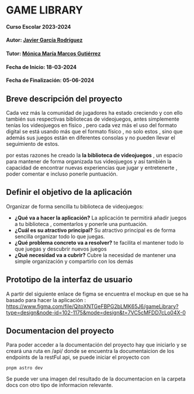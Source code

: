 # GAME LIBRARY

#### Curso Escolar 2023-2024

#### Autor: [Javier García Rodríguez](https://github.com/javigar322)

#### Tutor: [Mónica María Marcos Gutiérrez](https://github.com/monicamg12)

#### Fecha de Inicio: 18-03-2024

#### Fecha de Finalización: 05-06-2024

## Breve descripción del proyecto

Cada vez más la comunidad de jugadores ha estado creciendo y con ello también
sus respectivas bibliotecas de videojuegos, antes simplemente tenías los
videojuegos en físico , pero cada vez más el uso del formato digital
se está usando más que el formato físico , no solo estos , sino que
además sus juegos están en diferentes consolas y no pueden
llevar el seguimiento de estos.

por estas razones he creado la **la biblioteca de videojuegos** ,
un espacio para mantener de forma organizada tus videojuegos y
así también la capacidad de encontrar nuevas experiencias
que jugar y entretenerte , poder comentar e incluso ponerle
puntuación.

## Definir el objetivo de la aplicación

Organizar de forma sencilla tu biblioteca de videojuegos:

- **¿Qué va a hacer la aplicación?** La aplicación te permitirá
  añadir juegos a tu biblioteca , comentarlos y ponerle una puntuación.
- **¿Cuál es su atractivo principal?** Su atractivo principal
  es de forma sencilla organizar todo lo que juegas.
- **¿Qué problema concreto va a resolver?** te facilita el
  mantener todo lo que juegas y descubrir nuevos juegos
- **¿Qué necesidad va a cubrir?** Cubre la necesidad de
  mantener una simple organización y compartirlo con los demás

## Prototipo de la interfaz de usuario

A partir del siguiente enlace de figma se encuentra
el mockup en que se ha basado para hacer la aplicación :
https://www.figma.com/file/QjtoXNTGeFBPG2bLMK65J6/gameLibrary?type=design&node-id=102-1175&mode=design&t=7VC5cMFDD7cLo04X-0

## Documentacion del proyecto

Para poder acceder a la documentación del proyecto hay que iniciarlo
y se creará una ruta en /api/ donde se encuentra la documentaicion
de los endpoints de la restFul api, se puede iniciar el proyecto con

```
pnpm astro dev
```

Se puede ver una imagen del resultado de la documentacion en
la carpeta docs con otro tipo de informacion relevante.
